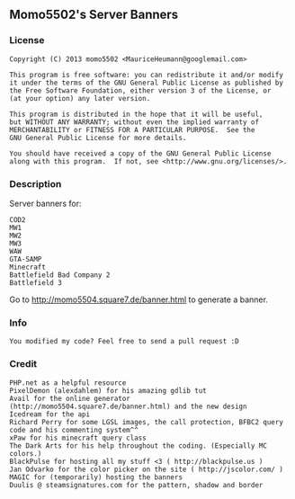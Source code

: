 Momo5502's Server Banners
-------------

### License ######

    Copyright (C) 2013 momo5502 <MauriceHeumann@googlemail.com>
    
    This program is free software: you can redistribute it and/or modify
    it under the terms of the GNU General Public License as published by
    the Free Software Foundation, either version 3 of the License, or
    (at your option) any later version.

    This program is distributed in the hope that it will be useful,
    but WITHOUT ANY WARRANTY; without even the implied warranty of
    MERCHANTABILITY or FITNESS FOR A PARTICULAR PURPOSE.  See the
    GNU General Public License for more details.

    You should have received a copy of the GNU General Public License
    along with this program.  If not, see <http://www.gnu.org/licenses/>.

### Description ######

Server banners for:

    COD2
    MW1
    MW2
    MW3
    WAW
    GTA-SAMP
    Minecraft
    Battlefield Bad Company 2
    Battlefield 3

Go to http://momo5504.square7.de/banner.html to generate a banner.

### Info ######

	You modified my code? Feel free to send a pull request :D

### Credit ######

    PHP.net as a helpful resource
    PixelDemon (alexdahlem) for his amazing gdlib tut
    Avail for the online generator (http://momo5504.square7.de/banner.html) and the new design
    Icedream for the api
    Richard Perry for some LGSL images, the call protection, BFBC2 query code and his commenting system^^
    xPaw for his minecraft query class
    The Dark Arts for his help throughout the coding. (Especially MC colors.)
    BlackPulse for hosting all my stuff <3 ( http://blackpulse.us )
    Jan Odvarko for the color picker on the site ( http://jscolor.com/ )
    MAGIC for (temporarily) hosting the banners
    Duulis @ steamsignatures.com for the pattern, shadow and border

